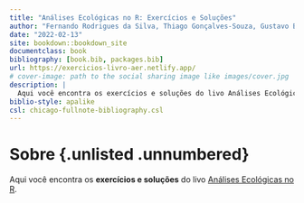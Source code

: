 ```yaml
--- 
title: "Análises Ecológicas no R: Exercícios e Soluções"
author: "Fernando Rodrigues da Silva, Thiago Gonçalves-Souza, Gustavo Brant Paterno, Diogo Borges Provete, Maurício Humberto Vancine"
date: "2022-02-13"
site: bookdown::bookdown_site
documentclass: book
bibliography: [book.bib, packages.bib]
url: https://exercicios-livro-aer.netlify.app/
# cover-image: path to the social sharing image like images/cover.jpg
description: |
  Aqui você encontra os exercícios e soluções do livo Análises Ecológicas no R.
biblio-style: apalike
csl: chicago-fullnote-bibliography.csl
---
```




# Sobre {.unlisted .unnumbered}

Aqui você encontra os **exercícios e soluções** do livo [Análises Ecológicas no R](https://analises-ecologicas.netlify.app/).
